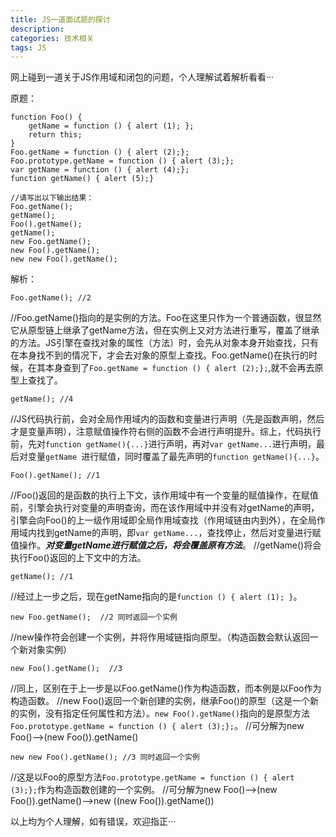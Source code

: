 ```yaml
---
title: JS一道面试题的探讨
description: 
categories: 技术相关
tags: JS
---
```


网上碰到一道关于JS作用域和闭包的问题，个人理解试着解析看看···

原题：
```
function Foo() {
    getName = function () { alert (1); };
    return this;
}
Foo.getName = function () { alert (2);};
Foo.prototype.getName = function () { alert (3);};
var getName = function () { alert (4);};
function getName() { alert (5);}
 
//请写出以下输出结果：
Foo.getName();
getName();
Foo().getName();
getName();
new Foo.getName();
new Foo().getName();
new new Foo().getName();
```

解析：
```
Foo.getName(); //2
```
//Foo.getName()指向的是实例的方法。Foo在这里只作为一个普通函数，很显然它从原型链上继承了getName方法，但在实例上又对方法进行重写，覆盖了继承的方法。JS引擎在查找对象的属性（方法）时，会先从对象本身开始查找，只有在本身找不到的情况下，才会去对象的原型上查找。Foo.getName()在执行的时候，在其本身查到了```Foo.getName = function () { alert (2);};```,就不会再去原型上查找了。
```
getName(); //4
```
//JS代码执行前，会对全局作用域内的函数和变量进行声明（先是函数声明，然后才是变量声明），注意赋值操作符右侧的函数不会进行声明提升。综上，代码执行前，先对```function getName(){...}```进行声明，再对```var getName...```进行声明，最后对变量```getName ```进行赋值，同时覆盖了最先声明的```function getName(){...}```。
```
Foo().getName(); //1
```
//Foo()返回的是函数的执行上下文，该作用域中有一个变量的赋值操作，在赋值前，引擎会执行对变量的声明查询，而在该作用域中并没有对getName的声明，引擎会向Foo()的上一级作用域即全局作用域查找（作用域链由内到外），在全局作用域内找到getName的声明，即```var getName...```，查找停止，然后对变量进行赋值操作。***对变量getName进行赋值之后，将会覆盖原有方法***。
//getName()将会执行Foo()返回的上下文中的方法。
```
getName(); //1
```
//经过上一步之后，现在getName指向的是```function () { alert (1); }```。
```
new Foo.getName();  //2 同时返回一个实例
```
//new操作符会创建一个实例，并将作用域链指向原型。（构造函数会默认返回一个新对象实例）
```
new Foo().getName();  //3
```
//同上，区别在于上一步是以Foo.getName()作为构造函数，而本例是以Foo作为构造函数。
//new Foo()返回一个新创建的实例，继承Foo()的原型（这是一个新的实例，没有指定任何属性和方法）。```new Foo().getName()```指向的是原型方法```Foo.prototype.getName = function () { alert (3);};```。
//可分解为new Foo()-->(new Foo()).getName()
```
new new Foo().getName(); //3 同时返回一个实例
```
//这是以Foo的原型方法```Foo.prototype.getName = function () { alert (3);};```作为构造函数创建的一个实例。
//可分解为new Foo()-->(new Foo()).getName()-->new ((new Foo()).getName())

以上均为个人理解，如有错误，欢迎指正···